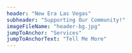 ```yaml
---
header: "New Era Las Vegas"
subheader: "Supporting Our Community!"
imageFileName: "header-bg.jpg"
jumpToAnchor: "Services"
jumpToAnchorText: "Tell Me More"
---
```

